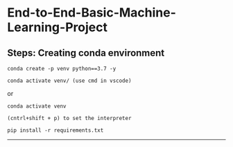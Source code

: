 # End-to-End-Basic-Machine-Learning-Project

Steps:
Creating conda environment
----------------------------------------
```
conda create -p venv python==3.7 -y
```
```
conda activate venv/ (use cmd in vscode)
```
or
```
conda activate venv
```
```
(cntrl+shift + p) to set the interpreter 
```
```
pip install -r requirements.txt
```
----------------------------------------
